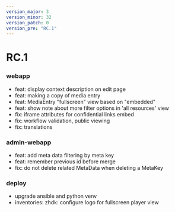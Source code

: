 ```yaml
---
version_major: 3
version_minor: 32
version_patch: 0
version_pre: "RC.1"
---
```


# RC.1

### webapp

- feat: display context description on edit page
- feat: making a copy of media entry
- feat: MediaEntry "fullscreen" view based on "embedded"
- feat: show note about more filter options in 'all resources' view
- fix: iframe attributes for confidential links embed
- fix: workflow validation, public viewing
- fix: translations

### admin-webapp

- feat: add meta data filtering by meta key
- feat: remember previous id before merge
- fix: do not delete related MetaData when deleting a MetaKey

### deploy

- upgrade ansible and python venv
- inventories: zhdk: configure logo for fullscreen player view
